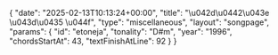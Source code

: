 {
    "date": "2025-02-13T10:13:24+00:00",
    "title": "\u042d\u0442\u043e \u043d\u0435 \u044f",
    "type": "miscellaneous",
    "layout": "songpage",
    "params": {
        "id": "etoneja",
        "tonality": "D#m",
        "year": "1996",
        "chordsStartAt": 43,
        "textFinishAtLine": 92
    }
}